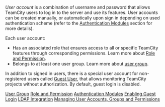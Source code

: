 [//]: # (title: User Account)
[//]: # (auxiliary-id: User Account)

_User account_ is a combination of username and password that allows TeamCity users to log in to the server and use its features. User accounts can be created manually, or automatically upon sign in depending on used authentication scheme (refer to the [Authentication Modules](authentication-modules.md) section for more details).

Each user account:
* Has an associated role that ensures access to all or specific TeamCity features through corresponding permissions. Learn more about [Role and Permission](role-and-permission.md).
* Belongs to at least one user group. Learn more about [user group](user-group.md).

In addition to signed in users, there is a special user account for non-registered users called [Guest User](guest-user.md), that allows monitoring TeamCity projects without authorization. By default, guest login is disabled.

<seealso>
        <category ref="concepts">
            <a href="user-group.md">User Group</a>
            <a href="role-and-permission.md">Role and Permission</a>
            <a href="authentication-modules.md">Authentication Modules</a>
        </category>
        <category ref="admin-guide">
            <a href="enabling-guest-login.md">Enabling Guest Login</a>
            <a href="ldap-integration.md" product="tc">LDAP Integration</a>
            <a href="managing-user-accounts-groups-and-permissions.md">Managing User Accounts, Groups and Permissions</a>
        </category>
</seealso>